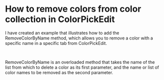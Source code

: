# How to remove colors from color collection in ColorPickEdit


<p>I have created an example that illustrates how to add the RemoveColorByName method, which allows you to remove a color with a specific name in a specific tab from ColorPickEdit.</p><br />
<p>RemoveColorByName is an overloaded method that takes the name of the list from which to delete a color as its first parameter, and the name or list of color names to be removed as the second parameter.</p>

<br/>



